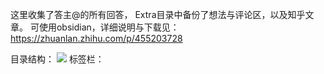 这里收集了答主@的所有回答，
Extra目录中备份了想法与评论区，以及知乎文章。
可使用obsidian，详细说明与下载见：
https://zhuanlan.zhihu.com/p/455203728


目录结构：
![](https://pic2.zhimg.com/80/v2-e0ef11ed80f9bb2bf9e28003c325f801_1440w.jpg)
标签栏：
